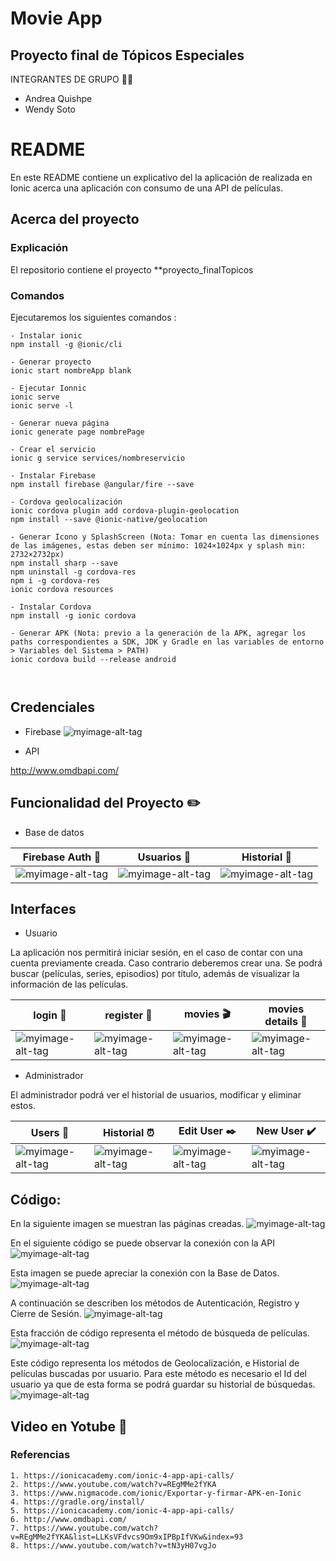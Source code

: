 #  Movie App
## Proyecto final de Tópicos Especiales
INTEGRANTES DE GRUPO  :woman::woman:
- Andrea Quishpe
- Wendy Soto


# README #

En este README contiene un explicativo del la aplicación de realizada en Ionic acerca una aplicación con consumo de una API de películas.

## Acerca del proyecto ##
### Explicación ###
El repositorio contiene el proyecto **proyecto_finalTopicos


### Comandos
Ejecutaremos los siguientes comandos :
```
- Instalar ionic 
npm install -g @ionic/cli

- Generar proyecto
ionic start nombreApp blank

- Ejecutar Ionnic
ionic serve
ionic serve -l

- Generar nueva página
ionic generate page nombrePage 

- Crear el servicio
ionic g service services/nombreservicio

- Instalar Firebase
npm install firebase @angular/fire --save

- Cordova geolocalización
ionic cordova plugin add cordova-plugin-geolocation
npm install --save @ionic-native/geolocation

- Generar Icono y SplashScreen (Nota: Tomar en cuenta las dimensiones de las imágenes, estas deben ser mínimo: 1024×1024px y splash min: 2732×2732px)
npm install sharp --save
npm uninstall -g cordova-res
npm i -g cordova-res
ionic cordova resources

- Instalar Cordova
npm install -g ionic cordova

- Generar APK (Nota: previo a la generación de la APK, agregar los paths correspondientes a SDK, JDK y Gradle en las variables de entorno > Variables del Sistema > PATH)
ionic cordova build --release android



```
## Credenciales 

- Firebase
![myimage-alt-tag](https://github.com/wendysoto/proyecto_finalTopicos/blob/master/images/FirebaseCredenciales.jpeg)

- API

http://www.omdbapi.com/



## Funcionalidad del Proyecto :pencil2:

- Base de datos

| **Firebase Auth** :speech_balloon:| **Usuarios** :speech_balloon: | **Historial** :bust_in_silhouette: |
| ------------- | ------------- | ------------- | 
|![myimage-alt-tag](https://github.com/wendysoto/proyecto_finalTopicos/blob/master/images/firebase%20auth.JPG) |![myimage-alt-tag](https://github.com/wendysoto/proyecto_finalTopicos/blob/master/images/firebase_users.JPG) |![myimage-alt-tag](https://github.com/wendysoto/proyecto_finalTopicos/blob/master/images/firebase_historial.JPG)  |![myimage-alt-tag]|

## Interfaces

- Usuario

La aplicación nos permitirá iniciar sesión, en el caso de contar con una cuenta previamente creada. Caso contrario deberemos crear una.
Se podrá buscar (películas, series, episodios) por título, además de visualizar la información de las películas.


| **login** :speech_balloon: | **register** :bust_in_silhouette: | **movies** :clapper:|**movies details** :scroll:|
| ------------- | ------------- | ------------- | ------------- |
|![myimage-alt-tag](https://github.com/wendysoto/proyecto_finalTopicos/blob/master/images/login.JPG) |![myimage-alt-tag](https://github.com/wendysoto/proyecto_finalTopicos/blob/master/images/register.JPG)  |![myimage-alt-tag](https://github.com/wendysoto/proyecto_finalTopicos/blob/master/images/movies.JPG)  |![myimage-alt-tag](https://github.com/wendysoto/proyecto_finalTopicos/blob/master/images/movie_info.JPG) |

- Administrador

El administrador podrá ver el historial de usuarios, modificar y eliminar estos.

| **Users** :speech_balloon: | **Historial** :alarm_clock: |**Edit User** :black_nib:| **New User** :heavy_check_mark:|
| ------------- | ------------- | ------------- |------------- |
|![myimage-alt-tag](https://github.com/wendysoto/proyecto_finalTopicos/blob/master/images/users.JPG) |![myimage-alt-tag](https://github.com/wendysoto/proyecto_finalTopicos/blob/master/images/historial.JPG)  |![myimage-alt-tag](https://github.com/wendysoto/proyecto_finalTopicos/blob/master/images/edit_user.JPG)  |![myimage-alt-tag](https://github.com/wendysoto/proyecto_finalTopicos/blob/master/images/new_user.JPG)  |

## Código:

En la siguiente imagen se muestran las páginas creadas.
![myimage-alt-tag](https://github.com/wendysoto/proyecto_finalTopicos/blob/master/images/paginas.JPG) 

En el siguiente código se puede observar la conexión con la API
![myimage-alt-tag](https://github.com/wendysoto/proyecto_finalTopicos/blob/master/images/servicio%20pelis.JPG)


Esta imagen se puede apreciar la conexión con la Base de Datos.
![myimage-alt-tag](https://github.com/wendysoto/proyecto_finalTopicos/blob/master/images/credenciales_fire.JPG)

A continuación se describen los métodos de Autenticación, Registro y Cierre de Sesión.
![myimage-alt-tag](https://github.com/wendysoto/proyecto_finalTopicos/blob/master/images/firebase%20auth.JPG)


Esta fracción de código representa el método de búsqueda de películas.
![myimage-alt-tag](https://github.com/wendysoto/proyecto_finalTopicos/blob/master/images/movie_page.JPG)




Este código representa los métodos de Geolocalización, e Historial de películas buscadas por usuario. Para este método es necesario el Id del usuario ya que de esta forma se podrá guardar su historial de búsquedas.
![myimage-alt-tag](https://github.com/wendysoto/proyecto_finalTopicos/blob/master/images/movie_details.JPG)


## Video en Yotube :movie_camera:
 


### Referencias ###
    1. https://ionicacademy.com/ionic-4-app-api-calls/
    2. https://www.youtube.com/watch?v=REgMMe2fYKA
    3. https://www.nigmacode.com/ionic/Exportar-y-firmar-APK-en-Ionic
 	4. https://gradle.org/install/
 	5. https://ionicacademy.com/ionic-4-app-api-calls/
 	6. http://www.omdbapi.com/
 	7. https://www.youtube.com/watch?v=REgMMe2fYKA&list=LLKsVFdvcs9Om9xIPBpIfVKw&index=93
    8. https://www.youtube.com/watch?v=tN3yH07vgJo
